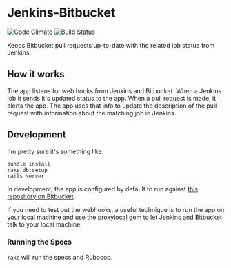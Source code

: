 # Jenkins-Bitbucket

[![Code Climate](https://codeclimate.com/github/promptworks/jenkins-bitbucket/badges/gpa.svg)](https://codeclimate.com/github/promptworks/jenkins-bitbucket)
[![Build Status](https://travis-ci.org/promptworks/jenkins-bitbucket.svg?branch=master)](https://travis-ci.org/promptworks/jenkins-bitbucket)

Keeps Bitbucket pull requests up-to-date with the related job status from Jenkins.

## How it works

The app listens for web hooks from Jenkins and Bitbucket.
When a Jenkins job it sends it's updated status to the app.
When a pull request is made, it alerts the app.
The app uses that info to update the description of the pull request with information about the matching job in Jenkins.

## Development

I'm pretty sure it's something like:

    bundle install
    rake db:setup
    rails server

In development, the app is configured by default to run against [this repository on Bitbucket](https://bitbucket.org/jenkins-bitbucket/jenkins-bitbucket/pull-requests).

If you need to test out the webhooks, a useful technique is to run the app on your local machine and use the [proxylocal gem](http://proxylocal.com/) to let Jenkins and Bitbucket talk to your local machine.

### Running the Specs

`rake` will run the specs and Rubocop.
